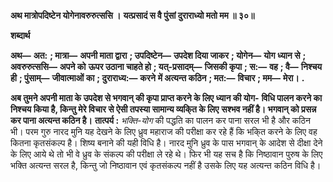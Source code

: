 **अथ मात्रोपदिष्टेन योगेनावरुरुत्ससि ।** **यत्प्रसादं स वै पुंसां दुराराध्यो मतो मम ॥ ३०॥** 

**शब्दार्थ** 

**अथ—** **अत:** **; मात्रा—** **अपनी माता द्वारा** **; उपदिष्टेन—** **उपदेश दिया जाकर** **; योगेन—** **योग ध्यान से** **; अवरुरुत्ससि—** **अपने को** **ऊपर उठाना चाहते हो** **; यत्-प्रसादम्—** **जिसकी कृपा** **; स:—** **वह** **; वै—** **निश्चय ही** **; पुंसाम्—** **जीवात्माओं का** **; दुराराध्य:—** **करने** **में अत्यन्त कठिन** **; मत:—** **विचार** **; मम—** **मेरा।** **.** 

**अब तुमने अपनी माता के उपदेश से भगवान् की कृपा प्राप्त करने के लिए ध्यान की योग-** **विधि पालन करने का निश्चय किया है, किन्तु मेरे विचार से ऐसी तपस्या सामान्य व्यकि्त के लिए** **सश्भव नहीं है। भगवान् को प्रसन्न कर पाना अत्यन्त कठिन है।** **तात्पर्य :** *भक्ति-योग* की पद्धति का पालन कर पाना सरल भी है और कठिन भी। परम गुरु नारद मुनि यह देखने के लिए ध्रुव महाराज की परीक्षा कर रहे हैं कि भकि्त करने के लिए वह कितना कृतसंकल्प है। शिष्य बनाने की यही विधि है। नारद मुनि ध्रुव के पास भगवान् के आदेश से दीक्षा देने के लिए आये थे तो भी वे ध्रुव के संकल्प की परीक्षा ले रहे थे। फिर भी यह सच है कि निष्ठावान पुरुष के लिए भक्ति अत्यन्त सरल है, किन्तु जो निष्ठावान एवं कृतसंकल्प नहीं है उसके लिए यह अत्यन्त कठिन विधि है।  